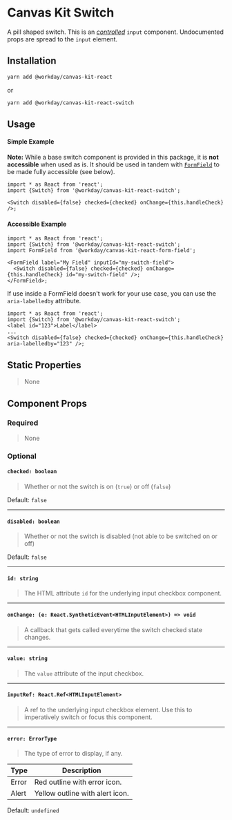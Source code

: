 # Canvas Kit Switch

A pill shaped switch. This is an
[_controlled_](https://reactjs.org/docs/forms.html#controlled-components) `input` component.
Undocumented props are spread to the `input` element.

## Installation

```sh
yarn add @workday/canvas-kit-react
```

or

```sh
yarn add @workday/canvas-kit-react-switch
```

## Usage

#### Simple Example

**Note:** While a base switch component is provided in this package, it is **not accessible** when
used as is. It should be used in tandem with [`FormField`](../../form-field/react) to be made fully
accessible (see below).

```tsx
import * as React from 'react';
import {Switch} from '@workday/canvas-kit-react-switch';

<Switch disabled={false} checked={checked} onChange={this.handleCheck} />;
```

#### Accessible Example

```tsx
import * as React from 'react';
import {Switch} from '@workday/canvas-kit-react-switch';
import FormField from '@workday/canvas-kit-react-form-field';

<FormField label="My Field" inputId="my-switch-field">
  <Switch disabled={false} checked={checked} onChange={this.handleCheck} id="my-switch-field" />;
</FormField>;
```

If use inside a FormField doesn't work for your use case, you can use the `aria-labelledby`
attribute.

```tsx
import * as React from 'react';
import {Switch} from '@workday/canvas-kit-react-switch';
<label id="123">Label</label>
...
<Switch disabled={false} checked={checked} onChange={this.handleCheck} aria-labelledby="123" />;
```

## Static Properties

> None

## Component Props

### Required

> None

### Optional

#### `checked: boolean`

> Whether or not the switch is on (`true`) or off (`false`)

Default: `false`

---

#### `disabled: boolean`

> Whether or not the switch is disabled (not able to be switched on or off)

Default: `false`

---

#### `id: string`

> The HTML attribute `id` for the underlying input checkbox component.

---

#### `onChange: (e: React.SyntheticEvent<HTMLInputElement>) => void`

> A callback that gets called everytime the switch checked state changes.

---

#### `value: string`

> The `value` attribute of the input checkbox.

---

#### `inputRef: React.Ref<HTMLInputElement>`

> A ref to the underlying input checkbox element. Use this to imperatively switch or focus this
> component.

---

#### `error: ErrorType`

> The type of error to display, if any.

| Type  | Description                     |
| ----- | ------------------------------- |
| Error | Red outline with error icon.    |
| Alert | Yellow outline with alert icon. |

Default: `undefined`
